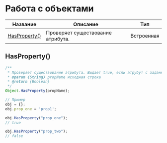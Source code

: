 # Работа с объектами

| Название | Описание | Тип |
| --- | --- | --- |
| [HasProperty\(\)](#hasproperty) | Проверяет существование атрибута. | Встроенная |

## HasProperty()

```js
/**
 * Проверяет существование атрибута. Выдает true, если атрубут с заданным наименованием существует, и false - если не существует.
 * @param {String} propName исходная строка
 * @return {Boolean}
 */
Object.HasProperty(propName);

// Пример
obj = {};
obj.prop_one = 'prop1';

obj.HasProperty("prop_one");
// true

obj.HasProperty("prop_two");
// false
```





